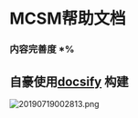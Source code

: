 # MCSM帮助文档
### 内容完善度 *%

## 自豪使用[docsify](https://github.com/QingWei-Li/docsify) 构建
![20190719002813.png](https://imgs.lovpass.cn/img/2019/08/08/5d4bf2c1a1c3e.png)
